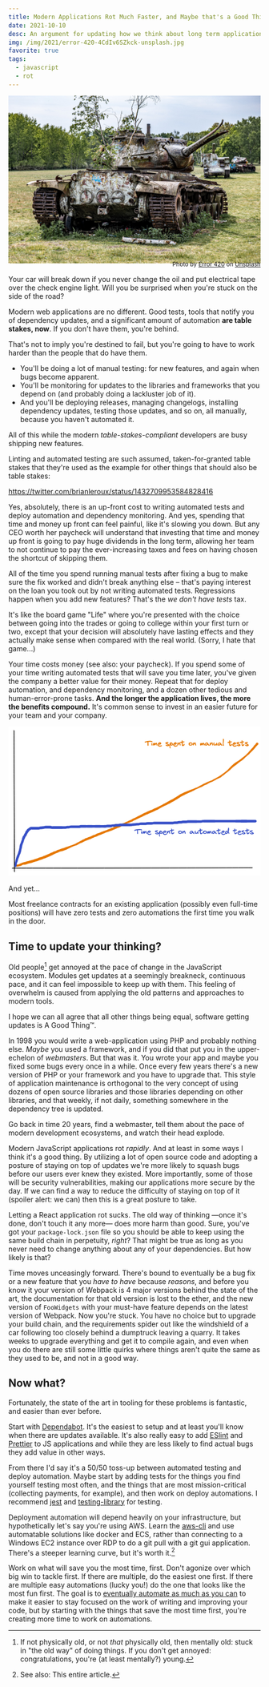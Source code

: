 ```yaml
---
title: Modern Applications Rot Much Faster, and Maybe that's a Good Thing
date: 2021-10-10
desc: An argument for updating how we think about long term application maintenance as compared to how we think about application development. Modernizing the latter without the former can have agonizing consequences.
img: /img/2021/error-420-4CdIv6SZkck-unsplash.jpg
favorite: true
tags:
  - javascript
  - rot
---
```


![An abandoned tank](/img/2021/error-420-4CdIv6SZkck-unsplash.jpg)

<div style="text-align:right; margin-top: -25px"><small>Photo by <a href="https://unsplash.com/@error420?utm_source=unsplash&utm_medium=referral&utm_content=creditCopyText">Error 420</a> on <a href="https://unsplash.com/s/photos/rotten?utm_source=unsplash&utm_medium=referral&utm_content=creditCopyText">Unsplash</a></small></div>

Your car will break down if you never change the oil and put electrical tape over the check engine light. Will you be surprised when you're stuck on the side of the road?

Modern web applications are no different. Good tests, tools that notify you of dependency updates, and a significant amount of automation **are table stakes, now**. If you don't have them, you're behind.

That's not to imply you're destined to fail, but you're going to have to work harder than the people that do have them.

- You'll be doing a lot of manual testing: for new features, and again when bugs become apparent.
- You'll be monitoring for updates to the libraries and frameworks that you depend on (and probably doing a lackluster job of it).
- And you'll be deploying releases, managing changelogs, installing dependency updates, testing those updates, and so on, all manually, because you haven't automated it.

All of this while the modern _table-stakes-compliant_ developers are busy shipping new features.

Linting and automated testing are such assumed, taken-for-granted table stakes that they're used as the example for other things that should also be table stakes:

https://twitter.com/brianleroux/status/1432709953584828416

Yes, absolutely, there is an up-front cost to writing automated tests and deploy automation and dependency monitoring. And yes, spending that time and money up front can feel painful, like it's slowing you down. But any CEO worth her paycheck will understand that investing that time and money up front is going to pay huge dividends in the long term, allowing her team to not continue to pay the ever-increasing taxes and fees on having chosen the shortcut of skipping them.

All of the time you spend running manual tests after fixing a bug to make sure the fix worked and didn't break anything else &ndash; that's paying interest on the loan you took out by not writing automated tests. Regressions happen when you add new features? That's the _we don't have tests_ tax.

It's like the board game "Life" where you're presented with the choice between going into the trades or going to college within your first turn or two, except that your decision will absolutely have lasting effects and they actually make sense when compared with the real world. (Sorry, I hate that game...)

Your time costs money (see also: your paycheck). If you spend some of your time writing automated tests that will save you time later, you've given the company a better value for their money. Repeat that for deploy automation, and dependency monitoring, and a dozen other tedious and human-error-prone tasks. **And the longer the application lives, the more the benefits compound.** It's common sense to invest in an easier future for your team and your company.

![Chart showing contrasting cumulative time spent on automated tests vs. cumulative time spent manual testing](/img/2021/automated-testing.png)

And yet...

Most freelance contracts for an existing application (possibly even full-time positions) will have zero tests and zero automations the first time you walk in the door.

## Time to update your thinking?

Old people[^1] get annoyed at the pace of change in the JavaScript ecosystem. Modules get updates at a seemingly breakneck, continuous pace, and it can feel impossible to keep up with them. This feeling of overwhelm is caused from applying the old patterns and approaches to modern tools.

I hope we can all agree that all other things being equal, software getting updates is A Good Thing™.

In 1998 you would write a web-application using PHP and probably nothing else. _Maybe_ you used a framework, and if you did that put you in the upper-echelon of _webmasters_. But that was it. You wrote your app and maybe you fixed some bugs every once in a while. Once every few years there's a new version of PHP or your framework and you have to upgrade that. This style of application maintenance is orthogonal to the very concept of using dozens of open source libraries and those libraries depending on other libraries, and that weekly, if not daily, something somewhere in the dependency tree is updated.

Go back in time 20 years, find a webmaster, tell them about the pace of modern development ecosystems, and watch their head explode.

Modern JavaScript applications rot _rapidly_. And at least in some ways I think it's a good thing. By utilizing a lot of open source code and adopting a posture of staying on top of updates we're more likely to squash bugs before our users ever knew they existed. More importantly, some of those will be security vulnerabilities, making our applications more secure by the day. If we can find a way to reduce the difficulty of staying on top of it (spoiler alert: we can) then this is a great posture to take.

Letting a React application rot sucks. The old way of thinking &mdash;once it's done, don't touch it any more&mdash; does more harm than good. Sure, you've got your `package-lock.json` file so you should be able to keep using the same build chain in perpetuity, _right_? That might be true as long as you never need to change anything about any of your dependencies. But how likely is that?

Time moves unceasingly forward. There's bound to eventually be a bug fix or a new feature that you _have to have_ because _reasons_, and before you know it your version of Webpack is 4 major versions behind the state of the art, the documentation for that old version is lost to the ether, and the new version of `FooWidgets` with your must-have feature depends on the latest version of Webpack. Now you're stuck. You have no choice but to upgrade your build chain, and the requirements spider out like the windshield of a car following too closely behind a dumptruck leaving a quarry. It takes weeks to upgrade everything and get it to compile again, and even when you do there are still some little quirks where things aren't quite the same as they used to be, and not in a good way.

## Now what?

Fortunately, the state of the art in tooling for these problems is fantastic, and easier than ever before.

Start with [Dependabot][dependabot]. It's the easiest to setup and at least you'll know when there are updates available. It's also really easy to add [ESlint][] and [Prettier][] to JS applications and while they are less likely to find actual bugs they add value in other ways.

From there I'd say it's a 50/50 toss-up between automated testing and deploy automation. Maybe start by adding tests for the things you find yourself testing most often, and the things that are most mission-critical (collecting payments, for example), and then work on deploy automations. I recommend [jest][] and [testing-library][] for testing.

Deployment automation will depend heavily on your infrastructure, but hypothetically let's say you're using AWS. Learn the [aws-cli][] and use automatable solutions like docker and ECS, rather than connecting to a Windows EC2 instance over RDP to do a git pull with a git gui application. There's a steeper learning curve, but it's worth it.[^2]

Work on what will save you the most time, first. Don't agonize over which big win to tackle first. If there are multiple, do the easiest one first. If there are multiple easy automations (lucky you!) do the one that looks like the most fun first. The goal is to [eventually automate as much as you can][kcd-automation] to make it easier to stay focused on the work of writing and improving your code, but by starting with the things that save the most time first, you're creating more time to work on automations.

[^1]: If not physically old, or not _that_ physically old, then mentally old: stuck in "the old way" of doing things. If you don't get annoyed: congratulations, you're (at least mentally?) young.
[^2]: See also: This entire article.

[dependabot]: https://docs.github.com/en/code-security/supply-chain-security/keeping-your-dependencies-updated-automatically/enabling-and-disabling-version-updates#enabling-dependabot-version-updates
[jest]: https://jestjs.io/
[testing-library]: https://testing-library.com/
[eslint]: https://eslint.org/
[prettier]: https://prettier.io/
[aws-cli]: https://aws.amazon.com/cli/
[kcd-automation]: https://kentcdodds.com/blog/automation
